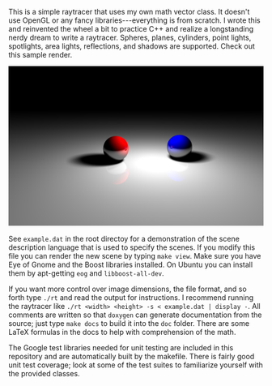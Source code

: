 This is a simple raytracer that uses my own math vector class. It doesn't
use OpenGL or any fancy libraries---everything is from scratch. I wrote this
and reinvented the wheel a bit to practice C++ and realize a longstanding
nerdy dream to write a raytracer.  Spheres, planes, cylinders, point lights,
spotlights, area lights, reflections, and shadows are supported. Check out
this sample render.

![Sample image with area light, reflections, and shadows.](sample.png)

See `example.dat` in the root directoy for a demonstration of the scene 
description language that is used to specify the scenes. If you modify this 
file you can render the new scene by typing `make view`. Make sure you have 
Eye of Gnome and the Boost libraries installed. On Ubuntu you can install them
by apt-getting `eog` and `libboost-all-dev`.
  
If you want more control over image dimensions, the file format, and so forth
type `./rt` and read the output for instructions. I recommend running the 
raytracer like `./rt <width> <height> -s < example.dat | display -`. All 
comments are written so that `doxygen` can generate documentation from
the source; just type `make docs` to build it into the `doc` folder. There
are some LaTeX formulas in the docs to help with comprehension of the math.

The Google test libraries needed for unit testing are included in 
this repository and are automatically built by the makefile. There is fairly
good unit test coverage; look at some of the test suites to familiarize
yourself with the provided classes.
